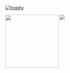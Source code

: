[![trophy](https://github-profile-trophy.vercel.app/?username=joethei&theme=flat)](https://github.com/ryo-ma/github-profile-trophy)

<div>
  <img height="170" align="left" src="https://github-readme-stats.vercel.app/api?username=joethei&count_private=true&include_all_commits=true" />
  <img src="https://github-readme-stats.vercel.app/api/top-langs/?username=joethei&layout=compact" />
</div>
